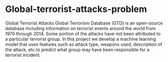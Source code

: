 # Global-terrorist-attacks-problem
Global Terrorist Attacks Global Terrorism Database (GTD) is an open-source database including information on terrorist events around the world from 1970 through 2014. Some portion of the attacks have not been attributed to a particular terrorist group. In this project we develop a machine learning model that uses features such as attack type, weapons used, description of the attack, etc.to predict what group may have been responsible for a terrorist incident.
